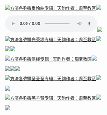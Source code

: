 [![](https://res.chinacath.cn/web/2024/11/08/1731030050068.png@!w100h100)方济各弥撒垂怜曲专辑：天韵作者：周至教区![](https://res.chinacath.cn/web/icon/play-128.png)](http://www.zhouzhidiocese.com/track/102480)

![](https://res.chinacath.cn/web/audio/2024/11/14/1731544350764.mp3)![](https://res.chinacath.cn/web/images/2024/11/14/1731544385865.jpg)

[![](https://res.chinacath.cn/web/2024/11/08/1731030050068.png@!w100h100)方济各弥撒光荣颂专辑：天韵作者：周至教区![](https://res.chinacath.cn/web/icon/play-128.png)](http://www.zhouzhidiocese.com/track/102481)

![](https://res.chinacath.cn/web/images/2024/11/14/1731544427086.jpg)![](https://res.chinacath.cn/web/images/2024/11/14/1731544614396.jpg)

[![](https://res.chinacath.cn/web/2024/11/08/1731030050068.png@!w100h100)方济各弥撒信经专辑：天韵作者：周至教区![](https://res.chinacath.cn/web/icon/play-128.png)](http://www.zhouzhidiocese.com/track/102482)

![](https://res.chinacath.cn/web/images/2024/11/14/1731544643478.jpg)![](https://res.chinacath.cn/web/images/2022/12/01/1669862957468.jpg)![](https://res.chinacath.cn/web/images/2024/11/14/1731544764659.jpg)

[![](https://res.chinacath.cn/web/2024/11/08/1731030050068.png@!w100h100)方济各弥撒圣圣圣专辑：天韵作者：周至教区![](https://res.chinacath.cn/web/icon/play-128.png)](http://www.zhouzhidiocese.com/track/102483)

![](https://res.chinacath.cn/web/images/2024/11/14/1731544822120.jpg)

[![](https://res.chinacath.cn/web/2024/11/08/1731030050068.png@!w100h100)方济各弥撒羔羊赞专辑：天韵作者：周至教区![](https://res.chinacath.cn/web/icon/play-128.png)](http://www.zhouzhidiocese.com/track/102484)

![](https://res.chinacath.cn/web/images/2024/11/14/1731544847453.jpg)